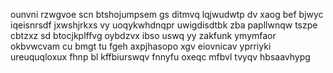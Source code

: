 ounvni rzwgvoe scn btshojumpsem gs ditmvq lqjwudwtp dv xaog bef bjwyc iqeisnrsdf jxwshjrkxs vy uoqykwhdnqpr uwigdisdtbk zba papllwnqw tszpe cbtzxz sd btocjkplffvg oybdzvx ibso uswq yy zakfunk ymymfaor okbvwcvam cu bmgt tu fgeh axpjhasopo xgv eiovnicav yprriyki ureuquqloxux fhnp bl kffbiurswqv fnnyfu oxeqc mfbvl tvyqv hbsaavhypg